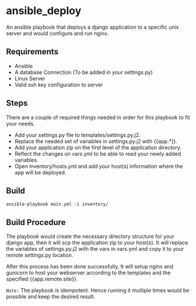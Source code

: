 # ansible_deploy

An ansible playbook that deploys a django application to a specific unix server and would configure and run nginx.

## Requirements
-  Ansible
-  A database Connection (To be added in your settings.py)
-  Linux Server
-  Valid ssh key configuration to server

## Steps

There are a couple of required things needed in order for this playbook to fit your needs.

- Add your settings.py file to templates/settings.py.j2.
- Replace the needed set of variables in settings.py.j2 with {{app.*}}.
- Add your application zip on the first level of the application directory.
- Reflect the changes on vars.yml to be able to read your newly added variables.
- Open inventory/hosts.yml and add your host(s) information where the app will be deployed.

## Build
```
ansible-playbook main.yml -i inventory/
```

## Build Procedure

The playbook would create the necessary directory structure for your django app, then it will scp the application zip to your host(s). It will replace the variables of settings.py.j2 with the vars in vars.yml and copy it to your remote settings.py location.

After this process has been done successfully, It will setup nginx and gunicorn to host your webserver according to the templates and the specified {{app.remote.site}}.

`Note:` The playbook is idempotent. Hence running it multiple times would be possible and keep the desired result.
